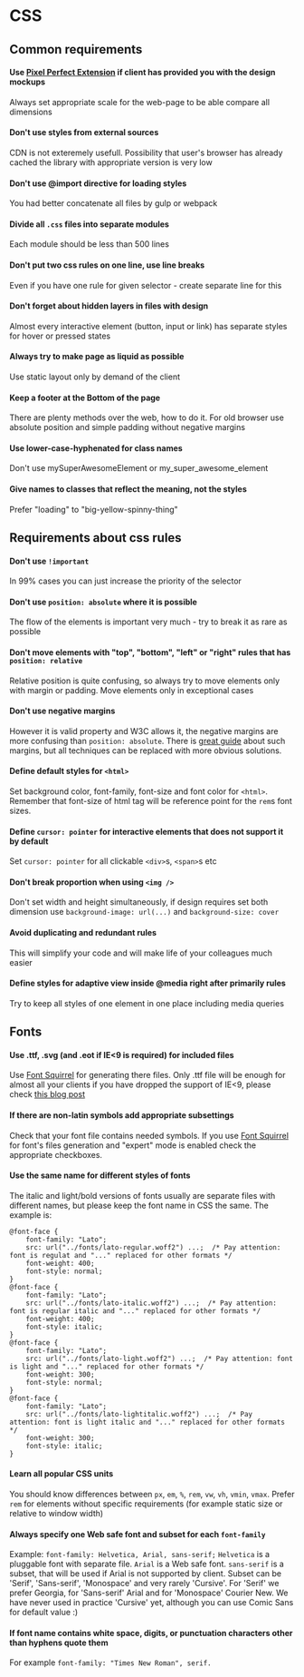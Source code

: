 # CSS

## Common requirements
#### Use [Pixel Perfect Extension](https://chrome.google.com/webstore/detail/perfectpixel-by-welldonec/dkaagdgjmgdmbnecmcefdhjekcoceebi) if client has provided you with the design mockups
Always set appropriate scale for the web-page to be able compare all dimensions

#### Don't use styles from external sources
CDN is not exteremely usefull. Possibility that user's browser has already cached the library with appropriate version is very low

#### Don't use @import directive for loading styles
You had better concatenate all files by gulp or webpack

#### Divide all `.css` files into separate modules
Each module should be less than 500 lines

#### Don't put two css rules on one line, use line breaks
Even if you have one rule for given selector - create separate line for this

#### Don't forget about hidden layers in files with design
Almost every interactive element (button, input or link) has separate styles for hover or pressed states

#### Always try to make page as liquid as possible
Use static layout only by demand of the client

#### Keep a footer at the Bottom of the page
There are plenty methods over the web, how to do it. For old browser use absolute position and simple padding without negative margins

#### Use lower-case-hyphenated for class names
Don't use mySuperAwesomeElement or my_super_awesome_element

#### Give names to classes that reflect the meaning, not the styles
Prefer "loading" to "big-yellow-spinny-thing"

## Requirements about css rules
#### Don't use `!important`
In 99% cases you can just increase the priority of the selector

#### Don't use `position: absolute` where it is possible
The flow of the elements is important very much - try to break it as rare as possible

#### Don't move elements with "top", "bottom", "left" or "right" rules that has `position: relative`
Relative position is quite confusing, so always try to move elements only with margin or padding. Move elements only in exceptional cases

#### Don't use negative margins
However it is valid property and W3C allows it, the negative margins are more confusing than `position: absolute`. There is [great guide](https://www.smashingmagazine.com/2009/07/the-definitive-guide-to-using-negative-margins/) about such margins, but all techniques can be replaced with more obvious solutions.

#### Define default styles for `<html>`
Set background color, font-family, font-size and font color for `<html>`. Remember that font-size of html tag will be reference point for the `rem`s font sizes.

#### Define `cursor: pointer` for interactive elements that does not support it by default
Set `cursor: pointer` for all clickable `<div>`s, `<span>`s etc

#### Don't break proportion when using `<img />`
Don't set width and height simultaneously, if design requires set both dimension use `background-image: url(...)` and `background-size: cover`

#### Avoid duplicating and redundant rules
This will simplify your code and will make life of your colleagues much easier

#### Define styles for adaptive view inside @media right after primarily rules
Try to keep all styles of one element in one place including media queries


## Fonts
#### Use .ttf, .svg (and .eot if IE<9 is required) for included files
Use [Font Squirrel](https://www.fontsquirrel.com/) for generating there files. Only .ttf file will be enough for almost all your clients if you have dropped the support of IE<9, please check [this blog post](https://www.fontsquirrel.com/blog/2010/12/how-to-use-the-generator)

#### If there are non-latin symbols add appropriate subsettings
Check that your font file contains needed symbols. If you use [Font Squirrel](https://www.fontsquirrel.com/) for font's files generation and "expert" mode is enabled check the appropriate checkboxes.

#### Use the same name for different styles of fonts
The italic and light/bold versions of fonts usually are separate files with different names, but please keep the font name in CSS the same. The example is:
```
@font-face {
    font-family: "Lato";
    src: url("../fonts/lato-regular.woff2") ...;  /* Pay attention: font is regulat and "..." replaced for other formats */
    font-weight: 400;
    font-style: normal; 
}
@font-face {
    font-family: "Lato";
    src: url("../fonts/lato-italic.woff2") ...;  /* Pay attention: font is regular italic and "..." replaced for other formats */
    font-weight: 400;
    font-style: italic; 
}
@font-face {
    font-family: "Lato"; 
    src: url("../fonts/lato-light.woff2") ...;  /* Pay attention: font is light and "..." replaced for other formats */
    font-weight: 300;
    font-style: normal; 
}
@font-face {
    font-family: "Lato";
    src: url("../fonts/lato-lightitalic.woff2") ...;  /* Pay attention: font is light italic and "..." replaced for other formats */
    font-weight: 300;
    font-style: italic; 
}
```

#### Learn all popular CSS units
You should know differences between `px`, `em`, `%`, `rem`, `vw`, `vh`, `vmin`, `vmax`. Prefer `rem` for elements without specific requirements (for example static size or relative to window width)

#### Always specify one Web safe font and subset for each `font-family`
Example: `font-family: Helvetica, Arial, sans-serif;`
`Helvetica` is a pluggable font with separate file.
`Arial` is a Web safe font.
`sans-serif` is a subset, that will be used if Arial is not supported by client.
Subset can be 'Serif', 'Sans-serif', 'Monospace' and very rarely 'Cursive'.
For 'Serif' we prefer Georgia, for 'Sans-serif' Arial and for 'Monospace' Courier New. We have never used in practice 'Cursive' yet, although you can use Comic Sans for default value :)

#### If font name contains white space, digits, or punctuation characters other than hyphens quote them
For example `font-family: "Times New Roman", serif.`







